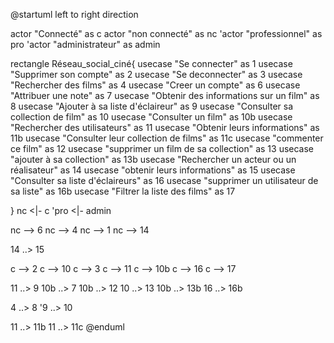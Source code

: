 @startuml
left to right direction

actor "Connecté" as c
actor "non connecté" as nc
'actor "professionnel" as pro
'actor "administrateur" as admin


rectangle Réseau_social_ciné{
  usecase "Se connecter" as 1
  usecase "Supprimer son compte" as 2
  usecase "Se deconnecter" as 3
  usecase "Rechercher des films" as 4
  usecase "Creer un compte" as 6
  usecase "Attribuer une note" as 7
  usecase "Obtenir des informations sur un film" as 8
  usecase "Ajouter à sa liste d'éclaireur" as 9
  usecase "Consulter sa collection de film" as 10
  usecase "Consulter un film" as 10b
  usecase "Rechercher des utilisateurs" as 11
  usecase "Obtenir leurs informations" as 11b
  usecase "Consulter leur collection de films" as 11c
  usecase "commenter ce film" as 12
  usecase "supprimer un film de sa collection" as 13
  usecase "ajouter à sa collection" as 13b
  usecase "Rechercher un acteur ou un réalisateur" as 14
  usecase "obtenir leurs informations" as 15
  usecase "Consulter sa liste d'éclaireurs" as 16
  usecase "supprimer un utilisateur de sa liste" as 16b
  usecase "Filtrer la liste des films" as 17
  


}
nc <|- c
'pro <|- admin


nc --> 6
nc --> 4
nc --> 1
nc --> 14

14 ..> 15


c --> 2
c --> 10
c --> 3
c --> 11
c --> 10b
c --> 16
c --> 17

11 ..> 9
10b ..> 7
10b ..> 12
10 ..> 13
10b ..> 13b
16 ..> 16b

4 ..> 8
'9 ..> 10

11 ..> 11b
11 ..> 11c
@enduml
